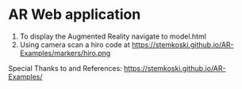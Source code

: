 # AR Web application
1. To display the Augmented Reality navigate to model.html
2. Using camera scan a hiro code at https://stemkoski.github.io/AR-Examples/markers/hiro.png


Special Thanks to and References:
https://stemkoski.github.io/AR-Examples/
